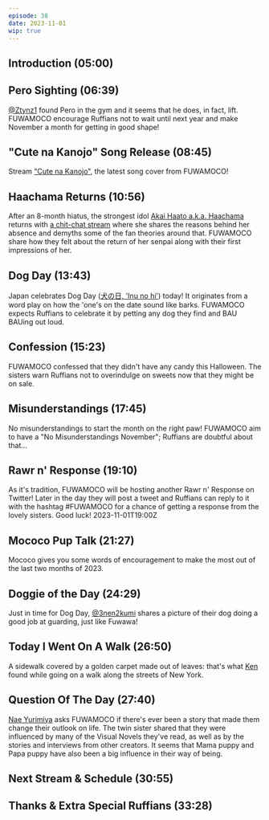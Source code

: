 ```yaml
---
episode: 38
date: 2023-11-01
wip: true
---
```


## Introduction (05:00)

## Pero Sighting (06:39)

[@Ztynz1](https://twitter.com/Ztynz1/status/1719572335747797367) found Pero in the gym and it seems that he does, in fact, lift. FUWAMOCO encourage Ruffians not to wait until next year and make November a month for getting in good shape!

## "Cute na Kanojo" Song Release (08:45)

Stream ["Cute na Kanojo"](https://youtu.be/XYmZUh_YAq0), the latest song cover from FUWAMOCO!

## Haachama Returns (10:56)

After an 8-month hiatus, the strongest idol [Akai Haato a.k.a. Haachama](https://www.youtube.com/@AkaiHaato) returns with [a chit-chat stream](https://youtu.be/q6KktlRYeuI) where she shares the reasons behind her absence and demyths some of the fan theories around that. FUWAMOCO share how they felt about the return of her senpai along with their first impressions of her.

## Dog Day (13:43)

Japan celebrates Dog Day ([犬の日, 'Inu no hi'](https://ja.wikipedia.org/wiki/%E7%8A%AC%E3%81%AE%E6%97%A5)) today! It originates from a word play on how the 'one's on the date sound like barks. FUWAMOCO expects Ruffians to celebrate it by petting any dog they find and BAU BAUing out loud.

## Confession (15:23)

FUWAMOCO confessed that they didn't have any candy this Halloween. The sisters warn Ruffians not to overindulge on sweets now that they might be on sale.

## Misunderstandings (17:45)

No misunderstandings to start the month on the right paw! FUWAMOCO aim to have a "No Misunderstandings November"; Ruffians are doubtful about that...

## Rawr n' Response (19:10)

As it's tradition, FUWAMOCO will be hosting another Rawr n' Response on Twitter! Later in the day they will post a tweet and Ruffians can reply to it with the hashtag \#FUWAMOCO for a chance of getting a response from the lovely sisters. Good luck! 2023-11-01T19:00Z

## Mococo Pup Talk (21:27)

Mococo gives you some words of encouragement to make the most out of the last two months of 2023.

## Doggie of the Day (24:29)

Just in time for Dog Day, [@3nen2kumi](https://twitter.com/3nen2kumi/status/1719569204142338087) shares a picture of their dog doing a good job at guarding, just like Fuwawa!

## Today I Went On A Walk (26:50)

 A sidewalk covered by a golden carpet made out of leaves: that's what [Ken](https://twitter.com/chef17/status/1719098415596929396) found while going on a walk along the streets of New York.

## Question Of The Day (27:40)

[Nae Yurimiya](https://twitter.com/yurimiyanae/status/1716191380580839841) asks FUWAMOCO if there's ever been a story that made them change their outlook on life. The twin sister shared that they were influenced by many of the Visual Novels they've read, as well as by the stories and interviews from other creators. It seems that Mama puppy and Papa puppy have also been a big influence in their way of being.

## Next Stream & Schedule (30:55)

## Thanks & Extra Special Ruffians (33:28)
